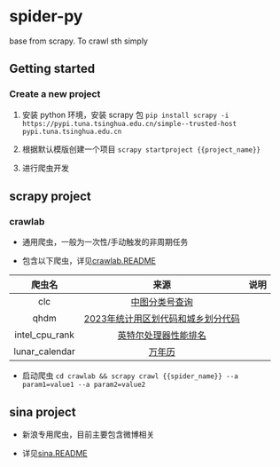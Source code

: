 # spider-py

base from scrapy. To crawl sth simply

## Getting started

### Create a new project

1. 安装 python 环境，安装 scrapy 包
   ```pip install scrapy -i https://pypi.tuna.tsinghua.edu.cn/simple--trusted-host pypi.tuna.tsinghua.edu.cn```

2. 根据默认模版创建一个项目
   ```scrapy startproject {{project_name}}```

3. 进行爬虫开发

## scrapy project

### crawlab

* 通用爬虫，一般为一次性/手动触发的非周期任务
  
* 包含以下爬虫，详见[crawlab.README](./crawlab/README.md)

|     爬虫名     |                                                 来源                                                  | 说明 |
| :------------: | :---------------------------------------------------------------------------------------------------: | :--: |
|      clc       |                               [中图分类号查询](http://www.clcindex.com)                               |      |
|      qhdm      | [2023年统计用区划代码和城乡划分代码](https://www.stats.gov.cn/sj/tjbz/tjyqhdmhcxhfdm/2023/index.html) |      |
| intel_cpu_rank |             [英特尔处理器性能排名](https://cpu-compare.com/zh-CN/benchmark/intel?page=1)              |      |
| lunar_calendar |                                [万年历](https://wannianrili.bmcx.com/)                                |      |

* 启动爬虫
  ```cd crawlab && scrapy crawl {{spider_name}} --a param1=value1 --a param2=value2```

## sina project

* 新浪专用爬虫，目前主要包含微博相关

* 详见[sina.README](./sina/README.md)
